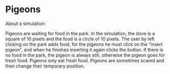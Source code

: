 # Pigeons
 About a simulation: 
 
 Pigeons are waiting for food in the park. In the simulation, the dove is a square of 10 pixels and the food is a circle of 10 pixels. The user by left clicking on the park adds food, for the pigeons he must click on the “insert pigeon”, and when he finishes inserting it again clicks the button. If there is no food in the park, the pigeon is always still, otherwise the pigeon goes for fresh food. Pigeons only eat fresh food. Pigeons are sometimes scared and then change their temporary position.
